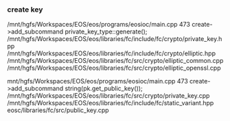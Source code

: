### create key
/mnt/hgfs/Workspaces/EOS/eos/programs/eosioc/main.cpp 473 create->add_subcommand
  private_key_type::generate();
    /mnt/hgfs/Workspaces/EOS/eos/libraries/fc/include/fc/crypto/private_key.hpp
      /mnt/hgfs/Workspaces/EOS/eos/libraries/fc/include/fc/crypto/elliptic.hpp
        /mnt/hgfs/Workspaces/EOS/eos/libraries/fc/src/crypto/elliptic_common.cpp
          /mnt/hgfs/Workspaces/EOS/eos/libraries/fc/src/crypto/elliptic_openssl.cpp

mnt/hgfs/Workspaces/EOS/eos/programs/eosioc/main.cpp 473 create->add_subcommand
  string(pk.get_public_key());
    /mnt/hgfs/Workspaces/EOS/eos/libraries/fc/src/crypto/private_key.cpp
      /mnt/hgfs/Workspaces/EOS/eos/libraries/fc/include/fc/static_variant.hpp
        eosc/libraries/fc/src/public_key.cpp